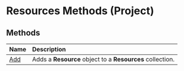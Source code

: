
# Resources Methods (Project)

## Methods



|**Name**|**Description**|
|:-----|:-----|
| [Add](4fb69f50-4ba6-89a4-f586-3df268ae7fd5.md)|Adds a  **Resource** object to a **Resources** collection.|
